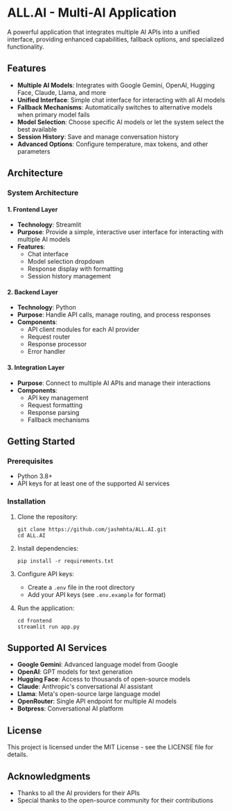 # ALL.AI - Multi-AI Application

A powerful application that integrates multiple AI APIs into a unified interface, providing enhanced capabilities, fallback options, and specialized functionality.

## Features

- **Multiple AI Models**: Integrates with Google Gemini, OpenAI, Hugging Face, Claude, Llama, and more
- **Unified Interface**: Simple chat interface for interacting with all AI models
- **Fallback Mechanisms**: Automatically switches to alternative models when primary model fails
- **Model Selection**: Choose specific AI models or let the system select the best available
- **Session History**: Save and manage conversation history
- **Advanced Options**: Configure temperature, max tokens, and other parameters

## Architecture

### System Architecture

#### 1. Frontend Layer
- **Technology**: Streamlit
- **Purpose**: Provide a simple, interactive user interface for interacting with multiple AI models
- **Features**:
  - Chat interface
  - Model selection dropdown
  - Response display with formatting
  - Session history management

#### 2. Backend Layer
- **Technology**: Python
- **Purpose**: Handle API calls, manage routing, and process responses
- **Components**:
  - API client modules for each AI provider
  - Request router
  - Response processor
  - Error handler

#### 3. Integration Layer
- **Purpose**: Connect to multiple AI APIs and manage their interactions
- **Components**:
  - API key management
  - Request formatting
  - Response parsing
  - Fallback mechanisms

## Getting Started

### Prerequisites

- Python 3.8+
- API keys for at least one of the supported AI services

### Installation

1. Clone the repository:
   ```
   git clone https://github.com/jashmhta/ALL.AI.git
   cd ALL.AI
   ```

2. Install dependencies:
   ```
   pip install -r requirements.txt
   ```

3. Configure API keys:
   - Create a `.env` file in the root directory
   - Add your API keys (see `.env.example` for format)

4. Run the application:
   ```
   cd frontend
   streamlit run app.py
   ```

## Supported AI Services

- **Google Gemini**: Advanced language model from Google
- **OpenAI**: GPT models for text generation
- **Hugging Face**: Access to thousands of open-source models
- **Claude**: Anthropic's conversational AI assistant
- **Llama**: Meta's open-source large language model
- **OpenRouter**: Single API endpoint for multiple AI models
- **Botpress**: Conversational AI platform

## License

This project is licensed under the MIT License - see the LICENSE file for details.

## Acknowledgments

- Thanks to all the AI providers for their APIs
- Special thanks to the open-source community for their contributions
